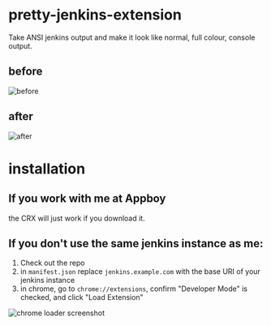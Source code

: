 # pretty-jenkins-extension

Take ANSI jenkins output and make it look like normal, full colour, console output.

## before

![before](https://www.dropbox.com/s/wms7i8w6xyv40v8/Screenshot%202017-02-01%2014.40.56.png?dl=1)

## after

![after](https://www.dropbox.com/s/8nrd968gj6o0ys7/Screenshot%202017-02-01%2014.40.45.png?dl=1#1)

# installation

## If you work with me at Appboy

the CRX will just work if you download it.

## If you don't use the same jenkins instance as me:

 1.  Check out the repo
 2.  in `manifest.json` replace `jenkins.example.com` with the base URI of your jenkins instance
 3.  in chrome, go to `chrome://extensions`, confirm "Developer Mode" is checked, and click "Load Extension"
 
![chrome loader screenshot](https://www.dropbox.com/s/98we0axkqv0x9d3/Screenshot%202017-02-17%2017.45.44.png?dl=1)
